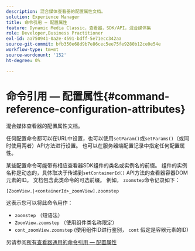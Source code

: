 ```yaml
---
description: 混合媒体查看器的配置属性文档。
solution: Experience Manager
title: 命令引用 — 配置属性
feature: Dynamic Media Classic，查看器，SDK/API，混合媒体集
role: Developer,Business Practitioner
exl-id: aa750941-0a2e-4591-bdff-5e71ecc342aa
source-git-commit: bfb350e68d9b7e86cec5ee75fe9280b12ce0e54e
workflow-type: tm+mt
source-wordcount: '152'
ht-degree: 0%

---
```


# 命令引用 — 配置属性{#command-reference-configuration-attributes}

混合媒体查看器的配置属性文档。

任何配置命令都可以在URL中设置，也可以使用`setParam()`或`setParams()`（或同时使用两者）API方法进行设置。 也可以在服务器端配置记录中指定任何配置属性。

某些配置命令可能带有相应查看器SDK组件的类名或实例名的前缀。 组件的实例名称是动态的，具体取决于传递到`setContainerId()` API方法的查看器容器DOM元素的ID。 文档包含此类命令的可选前缀。 例如， `zoomstep`命令记录如下：

`[ZoomView.|<containerId>_zoomView].zoomstep`

这表示您可以将此命令用作：

* `zoomstep` （短语法）
* `ZoomView.zoomstep` （使用组件类名称限定）
* `cont_zoomView.zoomstep` (使用组件ID进行鉴别， `cont` 假定是容器元素的ID)

另请参阅[所有查看器通用的命令引用 — 配置属性](../../../r-html5-viewer-20-cmdref-configattrib/r-html5-viewer-20-cmdref-configattrib.md#concept-850e0f2c49b949deb7cfbfd330d329bd)
